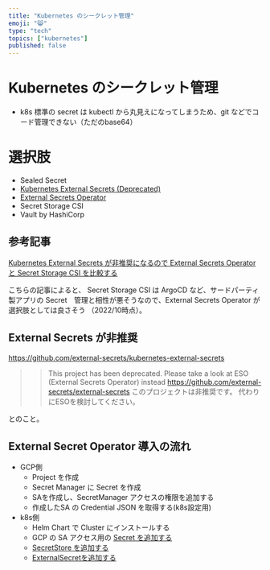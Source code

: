 ```yaml
---
title: "Kubernetes のシークレット管理"
emoji: "😸"
type: "tech"
topics: ["kubernetes"]
published: false
---
```


# Kubernetes のシークレット管理

* k8s 標準の secret は kubectl から丸見えになってしまうため、git などでコード管理できない（ただのbase64）

# 選択肢

* Sealed Secret
* [Kubernetes External Secrets (Deprecated)](https://github.com/external-secrets/kubernetes-external-secrets)
* [External Secrets Operator](https://external-secrets.io/v0.6.0/)
* Secret Storage CSI
* Vault by HashiCorp

## 参考記事
[Kubernetes External Secrets が非推奨になるので External Secrets Operator と Secret Storage CSI を比較する](https://mixi-developers.mixi.co.jp/compare-eso-with-secret-csi-846ed8b1c9b)

こちらの記事によると、 Secret Storage CSI は ArgoCD など、サードパーティ製アプリの Secret　管理と相性が悪そうなので、External Secrets Operator が選択肢としては良さそう （2022/10時点）。


## External Secrets が非推奨

https://github.com/external-secrets/kubernetes-external-secrets

>> This project has been deprecated. Please take a look at ESO (External Secrets Operator) instead https://github.com/external-secrets/external-secrets
> このプロジェクトは非推奨です。 代わりにESOを検討してください。

とのこと。

## External Secret Operator 導入の流れ

* GCP側
  * Project を作成
  * Secret Manager に Secret を作成
  * SAを作成し、SecretManager アクセスの権限を追加する
  * 作成したSA の Credential JSON を取得する(k8s設定用)
* k8s側
  * Helm Chart で Cluster にインストールする
  * GCP の SA アクセス用の [Secret を追加する]
  * [SecretStore を追加する]
  * [ExternalSecretを追加する]

[Secret を追加する]: https://external-secrets.io/v0.6.0/provider/google-secrets-manager/#gcp-service-account-authentication
[SecretStore を追加する]: https://external-secrets.io/v0.6.0/provider/google-secrets-manager/#update-secret-store
[ExternalSecretを追加する]: https://external-secrets.io/v0.6.0/provider/google-secrets-manager/#creating-external-secret
